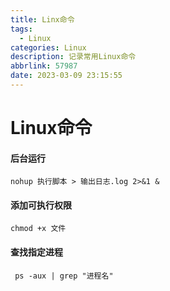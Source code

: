 ```yaml
---
title: Linx命令
tags:
  - Linux
categories: Linux
description: 记录常用Linux命令
abbrlink: 57987
date: 2023-03-09 23:15:55
---
```


# 

# Linux命令

#### 后台运行

```
nohup 执行脚本 > 输出日志.log 2>&1 & 
```

#### 添加可执行权限

```
chmod +x 文件
```

#### 查找指定进程

```
 ps -aux | grep "进程名" 
```
